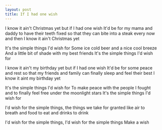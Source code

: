 ```yaml
---
layout: post
title: If I had one wish
---
```


I know it ain't Christmas yet
but if I had one wish
It'd be for my mama and daddy to have their teeth fixed
so that they can bite into a steak every now and then
I know it ain't Christmas yet

It's the simple things I'd wish for
Some ice cold beer and a nice cool breeze
And a little bit of shade with my best friends
It's the simple things I'd wish for

I know it ain't my birthday yet
but if I had one wish
It'd be for some peace and rest
so that my friends and family can finally sleep and feel their best
I know it aint my birthday yet

It's the simple things I'd wish for
To make peace with the people I fought
and to finally feel free under the moonlight stars
It's the simple things I'd wish for

I'd wish for the simple things, the things we take for granted
like air to breath and food to eat and drinks to drink

I'd wish for the simple things, I'd wish for the simple things
Make a wish
